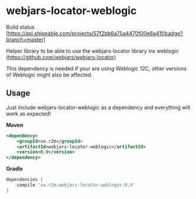 # webjars-locator-weblogic 

Build status [https://api.shippable.com/projects/57f2bb6a75a4470f00e6a41f/badge?branch=master]

Helper library to be able to use the webjars-locator library ins weblogic (https://github.com/webjars/webjars-locator)

This dependency is needed if your are using Weblogic 12C, other versions of Weblogic might also be affected.

## Usage

Just include webjars-locator-weblogic as a dependency and everything will work as expected!

**Maven**
```xml
<dependency>
    <groupId>se.r2m</groupId>
    <artifactId>webjars-locator-weblogic</artifactId>
    <version>0.9</version>
</dependency>
```


**Gradle**
```gradle
dependencies {
    compile 'se.r2m:webjars-locator-weblogic:0.9'
}

```
